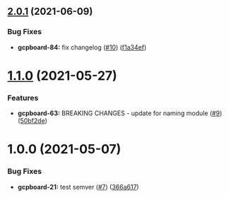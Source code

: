 ## [2.0.1](https://github.com/GovAlta/terraform-gcp-vpc-service-controls/compare/2.0.0...2.0.1) (2021-06-09)


### Bug Fixes

* **gcpboard-84:** fix changelog ([#10](https://github.com/GovAlta/terraform-gcp-vpc-service-controls/issues/10)) ([f1a34ef](https://github.com/GovAlta/terraform-gcp-vpc-service-controls/commit/f1a34ef941db1f579b56b7e34f4e080c385bd5f4))

# [1.1.0](https://github.com/GovAlta/terraform-gcp-vpc-service-controls/compare/1.0.3...1.1.0) (2021-05-27)


### Features

* **gcpboard-63:** BREAKING CHANGES - update for naming module ([#9](https://github.com/GovAlta/terraform-gcp-vpc-service-controls/issues/9)) ([50bf2de](https://github.com/GovAlta/terraform-gcp-vpc-service-controls/commit/50bf2deb8daa907fb60ea811b9cc7492c012c15d))

# 1.0.0 (2021-05-07)


### Bug Fixes

* **gcpboard-21:** test semver ([#7](https://github.com/GovAlta/terraform-gcp-vpc-service-controls/issues/7)) ([366a617](https://github.com/GovAlta/terraform-gcp-vpc-service-controls/commit/366a617567bd3e9896a7b060fce1fe31d80739b9))
